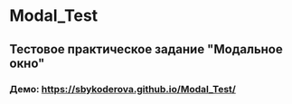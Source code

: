 # Modal_Test
## Тестовое практическое задание "Модальное окно"
### Демо: https://sbykoderova.github.io/Modal_Test/
